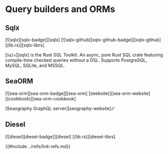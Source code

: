 # Query builders and ORMs

## Sqlx

[![sqlx][sqlx-badge]][sqlx]  [![sqlx-github][sqlx-github-badge]][sqlx-github]  [(lib.rs)][sqlx-librs]

[`Sqlx`][sqlx] is the Rust SQL Toolkit. An async, pure Rust SQL crate featuring compile-time checked queries without a DSL. Supports PostgreSQL, MySQL, SQLite, and MSSQL.

## SeaORM

[![sea-orm][sea-orm-badge]][sea-orm]  [(website)][sea-orm-website]  [(cookbook)][sea-orm-cookbook]

[Seaography GraphQL server][seography-website]⮳

## Diesel

[![diesel][diesel-badge]][diesel]  [(lib.rs)][diesel-librs]

{{#include ../refs/link-refs.md}}
